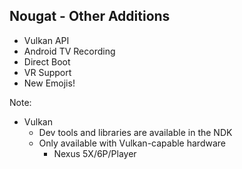 ## Nougat - Other Additions

+ Vulkan API
+ Android TV Recording
+ Direct Boot
+ VR Support
+ New Emojis!

Note:
+ Vulkan
    + Dev tools and libraries are available in the NDK
    + Only available with Vulkan-capable hardware
        + Nexus 5X/6P/Player